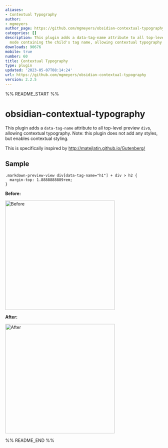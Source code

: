 ```yaml
---
aliases:
- Contextual Typography
author:
- mgmeyers
author_page: https://github.com/mgmeyers/obsidian-contextual-typography
categories: []
description: This plugin adds a data-tag-name attribute to all top-level divs in preview
  mode containing the child's tag name, allowing contextual typography styling.
downloads: 90676
mobile: true
number: 60
title: Contextual Typography
type: plugin
updated: '2023-05-07T08:14:24'
url: https://github.com/mgmeyers/obsidian-contextual-typography
version: 2.2.5
---
```


%% README_START %%

# obsidian-contextual-typography

This plugin adds a `data-tag-name` attribute to all top-level preview `div`s, allowing contextual typography. Note: this plugin does not add any styles, but enables contextual styling.

This is specifically inspired by http://matejlatin.github.io/Gutenberg/

## Sample

```
.markdown-preview-view div[data-tag-name="h1"] + div > h2 {
  margin-top: 1.8888888889rem;
}
```

**Before:**

<img src="https://github.com/mgmeyers/obsidian-contextual-typography/raw/main/images/before.png" alt="Before" width="350" />

**After:**

<img src="https://github.com/mgmeyers/obsidian-contextual-typography/raw/main/images/after.png" alt="After" width="350" />

%% README_END %%